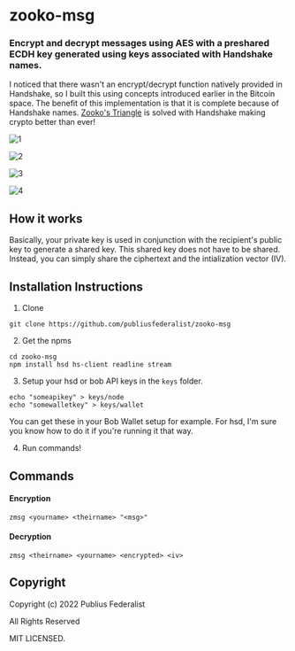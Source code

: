 # zooko-msg
### Encrypt and decrypt messages using AES with a preshared ECDH key generated using keys associated with Handshake names.

I noticed that there wasn't an encrypt/decrypt function natively provided in Handshake, so I built this using concepts introduced earlier in the Bitcoin space.  The benefit of this implementation is that it is complete because of Handshake names.  [Zooko's Triangle](https://en.wikipedia.org/wiki/Zooko%27s_triangle) is solved with Handshake making crypto better than ever!

![1](https://raw.githubusercontent.com/publiusfederalist/zooko-msg/master/1.png)

![2](https://raw.githubusercontent.com/publiusfederalist/zooko-msg/master/2.png)

![3](https://raw.githubusercontent.com/publiusfederalist/zooko-msg/master/3.png)

![4](https://raw.githubusercontent.com/publiusfederalist/zooko-msg/master/4.png)

## How it works

Basically, your private key is used in conjunction with the recipient's public key to generate a shared key.  This shared key does not have to be shared.  Instead, you can simply share the ciphertext and the intialization vector (IV).

## Installation Instructions

1. Clone
```
git clone https://github.com/publiusfederalist/zooko-msg
```

2. Get the npms
```
cd zooko-msg
npm install hsd hs-client readline stream
```

3. Setup your hsd or bob API keys in the `keys` folder.
```
echo "someapikey" > keys/node
echo "somewalletkey" > keys/wallet
```
You can get these in your Bob Wallet setup for example.  For hsd, I'm sure you know how to do it if you're running it that way.

4. Run commands!

## Commands

#### Encryption
```
zmsg <yourname> <theirname> "<msg>"
```

#### Decryption
```
zmsg <theirname> <yourname> <encrypted> <iv>
````

## Copyright

Copyright (c) 2022 Publius Federalist

All Rights Reserved

MIT LICENSED.

